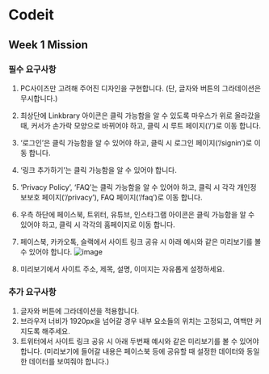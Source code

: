 # Codeit

## Week 1 Mission

### 필수 요구사항

1. PC사이즈만 고려해 주어진 디자인을 구현합니다. (단, 글자와 버튼의 그라데이션은 무시합니다.)
2. 최상단에 Linkbrary 아이콘은 클릭 가능함을 알 수 있도록 마우스가 위로 올라갔을 때, 커서가 손가락 모양으로 바뀌어야 하고, 클릭 시 루트 페이지(‘/’)로 이동 합니다.
3. ‘로그인’은 클릭 가능함을 알 수 있어야 하고, 클릭 시 로그인 페이지(‘/signin’)로 이동 합니다.
4. ‘링크 추가하기’는 클릭 가능함을 알 수 있어야 합니다.
5. ‘Privacy Policy’, ‘FAQ’는 클릭 가능함을 알 수 있어야 하고, 클릭 시 각각 개인정보보호 페이지(‘/privacy’), FAQ 페이지(‘/faq’)로 이동 합니다.
6. 우측 하단에 페이스북, 트위터, 유튜브, 인스타그램 아이콘은 클릭 가능함을 알 수 있어야 하고, 클릭 시 각각의 홈페이지로 이동 합니다.
7. 페이스북, 카카오톡, 슬랙에서 사이트 링크 공유 시 아래 예시와 같은 미리보기를 볼 수 있어야 합니다.
   ![image](https://user-images.githubusercontent.com/85419343/227417908-368ba5f7-017c-4b9f-8cae-8391cf62762f.png)

8. 미리보기에서 사이트 주소, 제목, 설명, 이미지는 자유롭게 설정하세요.

### 추가 요구사항

1. 글자와 버튼에 그라데이션을 적용합니다.
2. 브라우저 너비가 1920px을 넘어갈 경우 내부 요소들의 위치는 고정되고, 여백만 커지도록 해주세요.
3. 트위터에서 사이트 링크 공유 시 아래 두번째 예시와 같은 미리보기를 볼 수 있어야 합니다. (미리보기에 들어갈 내용은 페이스북 등에 공유할 때 설정한 데이터와 동일한 데이터를 보여줘야 합니다.)
